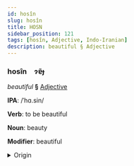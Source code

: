 ```yaml
---
id: hosîn
slug: hosîn
title: HOSN
sidebar_position: 121
tags: [hosîn, Adjective, Indo-Iranian]
description: beautiful § Adjective
---
```


### hosîn&emsp;<span kind="abugida">ɂɐ̃ɟ</span>

*beautiful* **§** [Adjective](../../tags/Adjective)

**IPA**: /ˈhɑ.sin/

**Verb**: to be beautiful

**Noun**: beauty

**Modifier**: beautiful

<details>
    <summary>Origin</summary>
    Bengali হাসিন haśin [ˈɦasin]<br/>
    <em>Indo-Iranian Language Family</em>
</details>